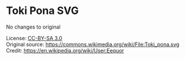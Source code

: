 # Toki Pona SVG
No changes to original  

License: [CC-BY-SA 3.0](https://creativecommons.org/licenses/by-sa/3.0/deed.en)  
Original source: https://commons.wikimedia.org/wiki/File:Toki_pona.svg  
Credit: https://en.wikipedia.org/wiki/User:Eequor